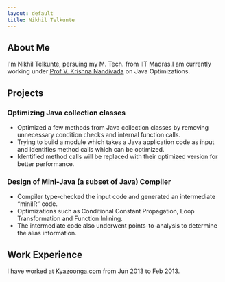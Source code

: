 ```yaml
---
layout: default
title: Nikhil Telkunte
---
```

## About Me
I'm Nikhil Telkunte, persuing my M. Tech. from IIT Madras.I am currently working under [Prof V. Krishna Nandivada](http://www.cse.iitm.ac.in/~krishna/) on Java Optimizations. 

## Projects
### Optimizing Java collection classes
- Optimized a few methods from Java collection classes by removing unnecessary condition checks and internal function
calls.
- Trying to build a module which takes a Java application code as input and identifies method calls which can be
optimized.
- Identified method calls will be replaced with their optimized version for better performance.

### Design of Mini-Java (a subset of Java) Compiler
- Compiler type-checked the input code and generated an intermediate “miniIR” code.
- Optimizations such as Conditional Constant Propagation, Loop Transformation and Function Inlining.
- The intermediate code also underwent points-to-analysis to determine the alias information.

## Work Experience
I have worked at [Kyazoonga.com](http://www.kyazoonga.com/) from Jun 2013 to Feb 2013.
